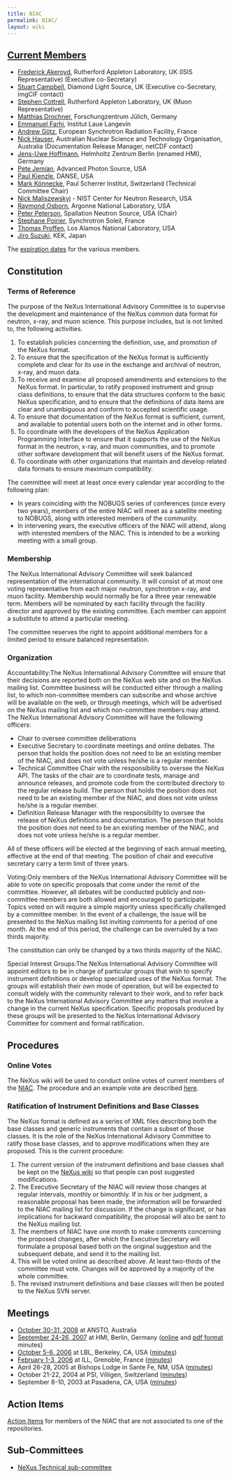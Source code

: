 ```yaml
---
title: NIAC
permalink: NIAC/
layout: wiki
---
```


[Current Members](Membership_Dates "wikilink")
----------------------------------------------

-   [Frederick Akeroyd](User%3AFreddie_Akeroyd "wikilink"), Rutherford
    Appleton Laboratory, UK (ISIS Representative) (Executive
    co-Secretary)
-   [Stuart Campbell](User%3AStuart_Campbell "wikilink"), Diamond Light
    Source, UK (Executive co-Secretary, imgCIF contact)
-   [Stephen Cottrell](User%3ASteve_Cottrell "wikilink"), Rutherford
    Appleton Laboratory, UK (Muon Representative)
-   [Matthias Drochner](User%3AMatthias_Drochner "wikilink"),
    Forschungzentrum Jülich, Germany
-   [Emmanuel Farhi](User%3AEmmanuel_Farhi "wikilink"), Institut Laue
    Langevin
-   [Andrew Götz](User%3AAndy_Gotz "wikilink"), European Synchrotron
    Radiation Facility, France
-   [Nick Hauser](User%3Anick "wikilink"), Australian Nuclear Science
    and Technology Organisation, Australia (Documentation Release
    Manager, netCDF contact)
-   [ Jens-Uwe Hoffmann](User%3AJens-Uwe_Hoffmann "wikilink"), Helmholtz
    Zentrum Berlin (renamed HMI), Germany
-   [Pete Jemian](User%3APete_Jemian "wikilink"), Advanced Photon
    Source, USA
-   [Paul Kienzle](User%3APaul_Kienzle "wikilink"), DANSE, USA
-   [Mark Könnecke](User%3AMark_Koennecke "wikilink"), Paul Scherrer
    Institut, Switzerland (Technical Committee Chair)
-   [Nick Maliszewskyj](User%3ANick_Maliszewskyj "wikilink") - NIST
    Center for Neutron Research, USA
-   [Raymond Osborn](User%3ARay_Osborn "wikilink"), Argonne National
    Laboratory, USA
-   [Peter Peterson](User%3APeter_Peterson "wikilink"), Spallation
    Neutron Source, USA (Chair)
-   [Stephane Poirier](User%3AStephane_Poirier "wikilink"), Synchrotron
    Soleil, France
-   [Thomas Proffen](User%3AThomas_Proffen "wikilink"), Los Alamos
    National Laboratory, USA
-   [Jiro Suzuki](User%3AJiro_Suzuki "wikilink"), KEK, Japan

The [expiration dates](Membership_Dates "wikilink") for the various
members.

Constitution
------------

### Terms of Reference

The purpose of the NeXus International Advisory Committee is to
supervise the development and maintenance of the NeXus common data
format for neutron, x-ray, and muon science. This purpose includes, but
is not limited to, the following activities.

1.  To establish policies concerning the definition, use, and promotion
    of the NeXus format.
2.  To ensure that the specification of the NeXus format is sufficiently
    complete and clear for its use in the exchange and archival of
    neutron, x-ray, and muon data.
3.  To receive and examine all proposed amendments and extensions to the
    NeXus format. In particular, to ratify proposed instrument and group
    class definitions, to ensure that the data structures conform to the
    basic NeXus specification, and to ensure that the definitions of
    data items are clear and unambiguous and conform to accepted
    scientific usage.
4.  To ensure that documentation of the NeXus format is sufficient,
    current, and available to potential users both on the internet and
    in other forms.
5.  To coordinate with the developers of the NeXus Application
    Programming Interface to ensure that it supports the use of the
    NeXus format in the neutron, x-ray, and muon communities, and to
    promote other software development that will benefit users of the
    NeXus format.
6.  To coordinate with other organizations that maintain and develop
    related data formats to ensure maximum compatibility.

The committee will meet at least once every calendar year according to
the following plan:

-   In years coinciding with the NOBUGS series of conferences (once
    every two years), members of the entire NIAC will meet as a
    satellite meeting to NOBUGS, along with interested members of the
    community.
-   In intervening years, the executive officers of the NIAC will
    attend, along with interested members of the NIAC. This is intended
    to be a working meeting with a small group.

### Membership

The NeXus International Advisory Committee will seek balanced
representation of the international community. It will consist of at
most one voting representative from each major neutron, synchrotron
x-ray, and muon facility. Membership would normally be for a three year
renewable term. Members will be nominated by each facility through the
facility director and approved by the existing committee. Each member
can appoint a substitute to attend a particular meeting.

The committee reserves the right to appoint additional members for a
limited period to ensure balanced representation.

### Organization

Accountability:The NeXus International Advisory Committee will ensure that their decisions are reported both on the NeXus web site and on the NeXus mailing list. Committee business will be conducted either through a mailing list, to which non-committee members can subscribe and whose archive will be available on the web, or through meetings, which will be advertised on the NeXus mailing list and which non-committee members may attend.  
The NeXus International Advisory Committee will have the following
officers:

-   Chair to oversee committee deliberations
-   Executive Secretary to coordinate meetings and online debates. The
    person that holds the position does not need to be an existing
    member of the NIAC, and does not vote unless he/she is a regular
    member.
-   Technical Committee Chair with the responsibility to oversee the
    NeXus API. The tasks of the chair are to coordinate tests, manage
    and announce releases, and promote code from the contributed
    directory to the regular release build. The person that holds the
    position does not need to be an existing member of the NIAC, and
    does not vote unless he/she is a regular member.
-   Definition Release Manager with the responsibility to oversee the
    release of NeXus definitions and documentation. The person that
    holds the position does not need to be an existing member of the
    NIAC, and does not vote unless he/she is a regular member.

All of these officers will be elected at the beginning of each annual
meeting, effective at the end of that meeting. The position of chair and
executive secretary carry a term limit of three years.

Voting:Only members of the NeXus International Advisory Committee will be able to vote on specific proposals that come under the remit of the committee. However, all debates will be conducted publicly and non-committee members are both allowed and encouraged to participate.  
Topics voted on will require a simple majority unless specifically
challenged by a committee member. In the event of a challenge, the issue
will be presented to the NeXus mailing list inviting comments for a
period of one month. At the end of this period, the challenge can be
overruled by a two thirds majority.

The constitution can only be changed by a two thirds majority of the
NIAC.

Special Interest Groups:The NeXus International Advisory Committee will appoint editors to be in charge of particular groups that wish to specify instrument definitions or develop specialized uses of the NeXus format. The groups will establish their own mode of operation, but will be expected to consult widely with the community relevant to their work, and to refer back to the NeXus International Advisory Committee any matters that involve a change in the current NeXus specification. Specific proposals produced by these groups will be presented to the NeXus International Advisory Committee for comment and formal ratification.  

Procedures
----------

### Online Votes

The NeXus wiki will be used to conduct online votes of current members
of the [NIAC](NIAC "wikilink"). The procedure and an example vote are
described [here](Voting "wikilink").

### Ratification of Instrument Definitions and Base Classes

The NeXus format is defined as a series of XML files describing both the
base classes and generic instruments that contain a subset of those
classes. It is the role of the NeXus International Advisory Committee to
ratify those base classes, and to approve modifications when they are
proposed. This is the current procedure:

1.  The current version of the instrument definitions and base classes
    shall be kept on the [NeXus wiki](Main_Page "wikilink") so that
    people can post suggested modifications.
2.  The Executive Secretary of the NIAC will review those changes at
    regular intervals, monthly or bimonthly. If in his or her judgment,
    a reasonable proposal has been made, the information will be
    forwarded to the NIAC mailing list for discussion. If the change is
    significant, or has implications for backward compatibility, the
    proposal will also be sent to the NeXus mailing list.
3.  The members of NIAC have one month to make comments concerning the
    proposed changes, after which the Executive Secretary will formulate
    a proposal based both on the original suggestion and the subsequent
    debate, and send it to the mailing list.
4.  This will be voted online as described above. At least two-thirds of
    the committee must vote. Changes will be approved by a majority of
    the whole committee.
5.  The revised instrument definitions and base classes will then be
    posted to the NeXus SVN server.

Meetings
--------

-   [October 30-31, 2008](NIAC2008 "wikilink") at ANSTO, Australia
-   [September 24-26, 2007](NIAC2007 "wikilink") at HMI, Berlin, Germany
    ([online](NIAC2007_Minutes "wikilink") and [pdf
    format](Media:NIAC2007HMI_minutes.pdf "wikilink") minutes)
-   [October 5-6, 2006](NIAC2006LBL "wikilink") at LBL, Berkeley, CA,
    USA ([minutes](Media:NIAC2006LBL_minutes.pdf "wikilink"))
-   [February 1-3, 2006](NIAC2006ILL "wikilink") at ILL, Grenoble,
    France ([minutes](Media:NIAC2006minutes.pdf "wikilink"))
-   April 26-28, 2005 at Bishops Lodge in Sante Fe, NM, USA
    ([minutes](Media:NIAC2005minutes.pdf "wikilink"))
-   October 21-22, 2004 at PSI, Villigen, Switzerland
    ([minutes](Media:NeXusMinutes-Oct2004.pdf "wikilink"))
-   September 8-10, 2003 at Pasadena, CA, USA
    ([minutes](Media:NIAC_minute.pdf "wikilink"))

Action Items
------------

[Action Items](NIACActionItems "wikilink") for members of the NIAC that
are not associated to one of the repositories.

Sub-Committees
--------------

-   [NeXus Technical sub-committee](Technical_Subcommittee "wikilink")

